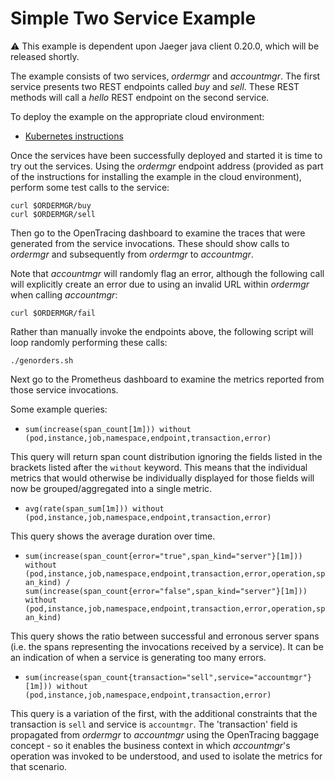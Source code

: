 # Simple Two Service Example

:warning: This example is dependent upon Jaeger java client 0.20.0, which will be released shortly.

The example consists of two services, _ordermgr_ and _accountmgr_. The first service presents two REST endpoints
called _buy_ and _sell_. These REST methods will call a _hello_ REST endpoint on the second service.

To deploy the example on the appropriate cloud environment:

* [Kubernetes instructions](Kubernetes.md)

Once the services have been successfully deployed and started it is time to try out the services. Using
the _ordermgr_ endpoint address (provided as part of the instructions for installing the example in
the cloud environment), perform some test calls to the service:

```
curl $ORDERMGR/buy
curl $ORDERMGR/sell
```

Then go to the OpenTracing dashboard to examine the traces that were generated from the service invocations. These
should show calls to _ordermgr_ and subsequently from _ordermgr_ to _accountmgr_.

Note that _accountmgr_ will randomly flag an error, although the following call will explicitly create an
error due to using an invalid URL within _ordermgr_ when calling _accountmgr_:

```
curl $ORDERMGR/fail
```

Rather than manually invoke the endpoints above, the following script will loop randomly performing
these calls:

```
./genorders.sh
```

Next go to the Prometheus dashboard to examine the metrics reported from those service invocations.

Some example queries:

* `sum(increase(span_count[1m])) without (pod,instance,job,namespace,endpoint,transaction,error)`

This query will return span count distribution ignoring the fields listed in the brackets listed after
the `without` keyword. This means that the individual metrics that would otherwise be individually displayed
for those fields will now be grouped/aggregated into a single metric.


* `avg(rate(span_sum[1m])) without (pod,instance,job,namespace,endpoint,transaction,error)`

This query shows the average duration over time.


* `sum(increase(span_count{error="true",span_kind="server"}[1m])) without (pod,instance,job,namespace,endpoint,transaction,error,operation,span_kind) / sum(increase(span_count{error="false",span_kind="server"}[1m])) without (pod,instance,job,namespace,endpoint,transaction,error,operation,span_kind)`

This query shows the ratio between successful and erronous server spans (i.e. the spans representing the
invocations received by a service). It can be an indication of when a service is generating too many
errors.


* `sum(increase(span_count{transaction="sell",service="accountmgr"}[1m])) without (pod,instance,job,namespace,endpoint,transaction,error)`

This query is a variation of the first, with the additional constraints that the transaction is `sell` and service is `accountmgr`. The 'transaction' field is propagated from _ordermgr_ to _accountmgr_ using the OpenTracing baggage concept - so it enables the business context in which _accountmgr_'s operation was invoked to be understood, and used to isolate the metrics for that scenario.

 
